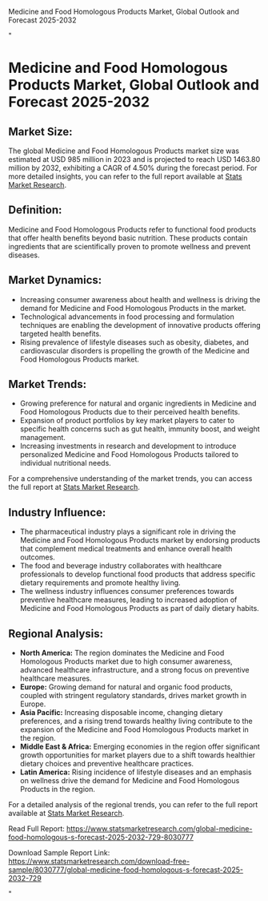 Medicine and Food Homologous Products Market, Global Outlook and Forecast 2025-2032

"<h1>Medicine and Food Homologous Products Market, Global Outlook and Forecast 2025-2032</h1>

<h2>Market Size:</h2>
<p>The global Medicine and Food Homologous Products market size was estimated at USD 985 million in 2023 and is projected to reach USD 1463.80 million by 2032, exhibiting a CAGR of 4.50% during the forecast period. For more detailed insights, you can refer to the full report available at <a href='https://www.statsmarketresearch.com/global-medicine-food-homologous-s-forecast-2025-2032-729-8030777'>Stats Market Research</a>.</p>

<h2>Definition:</h2>
<p>Medicine and Food Homologous Products refer to functional food products that offer health benefits beyond basic nutrition. These products contain ingredients that are scientifically proven to promote wellness and prevent diseases.</p>

<h2>Market Dynamics:</h2>
<ul>
  <li>Increasing consumer awareness about health and wellness is driving the demand for Medicine and Food Homologous Products in the market.</li>
  <li>Technological advancements in food processing and formulation techniques are enabling the development of innovative products offering targeted health benefits.</li>
  <li>Rising prevalence of lifestyle diseases such as obesity, diabetes, and cardiovascular disorders is propelling the growth of the Medicine and Food Homologous Products market.</li>
</ul>

<h2>Market Trends:</h2>
<ul>
  <li>Growing preference for natural and organic ingredients in Medicine and Food Homologous Products due to their perceived health benefits.</li>
  <li>Expansion of product portfolios by key market players to cater to specific health concerns such as gut health, immunity boost, and weight management.</li>
  <li>Increasing investments in research and development to introduce personalized Medicine and Food Homologous Products tailored to individual nutritional needs.</li>
</ul>
<p>For a comprehensive understanding of the market trends, you can access the full report at <a href='https://www.statsmarketresearch.com/global-medicine-food-homologous-s-forecast-2025-2032-729-8030777'>Stats Market Research</a>.</p>

<h2>Industry Influence:</h2>
<ul>
  <li>The pharmaceutical industry plays a significant role in driving the Medicine and Food Homologous Products market by endorsing products that complement medical treatments and enhance overall health outcomes.</li>
  <li>The food and beverage industry collaborates with healthcare professionals to develop functional food products that address specific dietary requirements and promote healthy living.</li>
  <li>The wellness industry influences consumer preferences towards preventive healthcare measures, leading to increased adoption of Medicine and Food Homologous Products as part of daily dietary habits.</li>
</ul>

<h2>Regional Analysis:</h2>
<ul>
  <li><strong>North America:</strong> The region dominates the Medicine and Food Homologous Products market due to high consumer awareness, advanced healthcare infrastructure, and a strong focus on preventive healthcare measures.</li>
  <li><strong>Europe:</strong> Growing demand for natural and organic food products, coupled with stringent regulatory standards, drives market growth in Europe.</li>
  <li><strong>Asia Pacific:</strong> Increasing disposable income, changing dietary preferences, and a rising trend towards healthy living contribute to the expansion of the Medicine and Food Homologous Products market in the region.</li>
  <li><strong>Middle East & Africa:</strong> Emerging economies in the region offer significant growth opportunities for market players due to a shift towards healthier dietary choices and preventive healthcare practices.</li>
  <li><strong>Latin America:</strong> Rising incidence of lifestyle diseases and an emphasis on wellness drive the demand for Medicine and Food Homologous Products in the region.</li>
</ul>
<p>For a detailed analysis of the regional trends, you can refer to the full report available at <a href='https://www.statsmarketresearch.com/global-medicine-food-homologous-s-forecast-2025-2032-729-8030777'>Stats Market Research</a>.</p>

<p>Read Full Report: <a href='https://www.statsmarketresearch.com/global-medicine-food-homologous-s-forecast-2025-2032-729-8030777'>https://www.statsmarketresearch.com/global-medicine-food-homologous-s-forecast-2025-2032-729-8030777</a></p>
<p>Download Sample Report Link: <a href='https://www.statsmarketresearch.com/download-free-sample/8030777/global-medicine-food-homologous-s-forecast-2025-2032-729'>https://www.statsmarketresearch.com/download-free-sample/8030777/global-medicine-food-homologous-s-forecast-2025-2032-729</a></p>"
